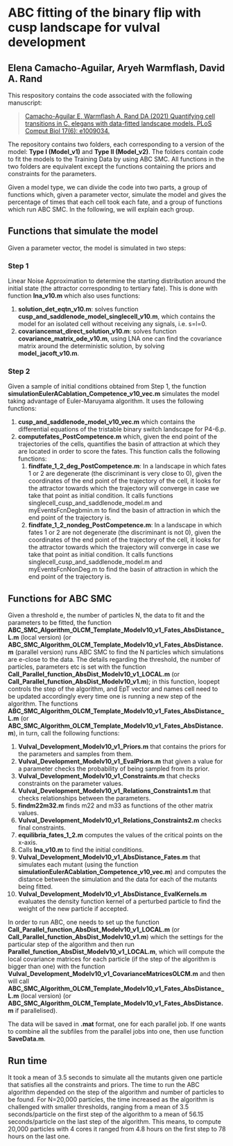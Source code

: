 # ABC fitting of the binary flip with cusp landscape for vulval development
## Elena Camacho-Aguilar, Aryeh Warmflash, David A. Rand

This respository contains the code associated with the following manuscript:

> [Camacho-Aguilar E, Warmflash A, Rand DA (2021) Quantifying cell transitions in C. elegans with data-fitted landscape models. PLoS Comput
Biol 17(6): e1009034.](https://doi.org/10.1371/journal.pcbi.1009034)

The repository contains two folders, each corresponding to a version of the model: **Type I (Model_v1)** and **Type II (Model_v2)**. The folders contain code to fit the models to the Training Data by using ABC SMC. All functions in the two folders are equivalent except the functions containing the priors and constraints for the parameters.

Given a model type, we can divide the code into two parts, a group of functions which, given a parameter vector, simulate the model and gives the percentage of times that each cell took each fate, and a group of functions which run ABC SMC. In the following, we will explain each group.

## Functions that simulate the model
Given a parameter vector, the model is simulated in two steps:

### Step 1
Linear Noise Approximation to determine the starting distribution around the initial state (the attractor corresponding to tertiary fate). This is done with function **lna_v10.m** which also uses functions: 
  1. **solution_det_eqtn_v10.m**: solves function **cusp_and_saddlenode_model_singlecell_v10.m**, which contains the model for an isolated cell without receiving any signals, i.e. s=l=0.
  2. **covariancemat_direct_solution_v10.m**: solves function **covariance_matrix_ode_v10.m**, using LNA one can find the covariance matrix around the deterministic solution, by solving **model_jacoft_v10.m**.

### Step 2
Given a sample of initial conditions obtained from Step 1, the function **simulationEulerACablation_Competence_v10_vec.m** simulates the model taking advantage of Euler-Maruyama algorithm. It uses the following functions:
  1. **cusp_and_saddlenode_model_v10_vec.m** which contains the differential equations of the tristable binary switch landscape for P4-6.p.
  2. **computefates_PostCompetence.m** which, given the end point of the trajectories of the cells, quantifies the basin of attraction at which they are located in order to score the fates. This function calls the following functions:
      1. **findfate_1_2_deg_PostCompetence.m**: In a landscape in which fates 1 or 2 are degenerate (the discriminant is very close to 0), given the coordinates of the end point of the trajectory of the cell, it looks for the attractor towards which the trajectory will converge in case we take that point as initial condition. It calls functions singlecell_cusp_and_saddlenode_model.m and myEventsFcnDegbmin.m to find the basin of attraction in which the end point of the trajectory is. 
      2. **findfate_1_2_nondeg_PostCompetence.m**: In a landscape in which fates 1 or 2 are not degenerate (the discriminant is not 0), given the coordinates of the end point of the trajectory of the cell, it looks for the attractor towards which the trajectory will converge in case we take that point as initial condition. It calls functions singlecell_cusp_and_saddlenode_model.m and myEventsFcnNonDeg.m to find the basin of attraction in which the end point of the trajectory is. 

## Functions for ABC SMC
Given a threshold e, the number of particles N, the data to fit and the parameters to be fitted, the function **ABC_SMC_Algorithm_OLCM_Template_Modelv10_v1_Fates_AbsDistance_L.m** (local version) (or **ABC_SMC_Algorithm_OLCM_Template_Modelv10_v1_Fates_AbsDistance.m** (parallel version) runs ABC SMC to find the N particles which simulations are e-close to the data. The details regarding the threshold, the number of particles, parameters etc is set with the function **Call_Parallel_function_AbsDist_Modelv10_v1_LOCAL.m** (or **Call_Parallel_function_AbsDist_Modelv10_v1.m**); in this function, loopept controls the step of the algorithm, and EpT vector and names cell need to be updated accordingly every time one is running a new step of the algorithm.
The functions **ABC_SMC_Algorithm_OLCM_Template_Modelv10_v1_Fates_AbsDistance_L.m** (or **ABC_SMC_Algorithm_OLCM_Template_Modelv10_v1_Fates_AbsDistance.m**), in turn, call the following functions:
  1. **Vulval_Development_Modelv10_v1_Priors.m** that contains the priors for the parameters and samples from them.
  2. **Vulval_Development_Modelv10_v1_EvalPriors.m** that given a value for a parameter checks the probability of being sampled from its prior.
  2. **Vulval_Development_Modelv10_v1_Constraints.m** that checks constraints on the parameter values.
  3. **Vulval_Development_Modelv10_v1_Relations_Constraints1.m** that checks relationships between the parameters.
  4. **findm22m32.m** finds m22 and m33 as functions of the other matrix values.
  5. **Vulval_Development_Modelv10_v1_Relations_Constraints2.m** checks final constraints.
  6. **equilibria_fates_1_2.m** computes the values of the critical points on the x-axis.
  7. Calls **lna_v10.m** to find the initial conditions.
  8. **Vulval_Development_Modelv10_v1_AbsDistance_Fates.m** that simulates each mutant (using the function **simulationEulerACablation_Competence_v10_vec.m**) and computes the distance between the simulation and the data for each of the mutants being fitted. 
  9. **Vulval_Development_Modelv10_v1_AbsDistance_EvalKernels.m** evaluates the density function kernel of a perturbed particle to find the weight of the new particle if accepted.
  
In order to run ABC, one needs to set up the function **Call_Parallel_function_AbsDist_Modelv10_v1_LOCAL.m** (or **Call_Parallel_function_AbsDist_Modelv10_v1.m**) which the settings for the particular step of the algorithm and then run **Parallel_function_AbsDist_Modelv10_v1_LOCAL.m**, which will compute the local covariance matrices for each particle (if the step of the algorithm is bigger than one) with the function **Vulval_Development_Modelv10_v1_CovarianceMatricesOLCM.m** and then will call **ABC_SMC_Algorithm_OLCM_Template_Modelv10_v1_Fates_AbsDistance_L.m** (local version) (or **ABC_SMC_Algorithm_OLCM_Template_Modelv10_v1_Fates_AbsDistance.m** if parallelised). 

The data will be saved in __.mat__ format, one for each parallel job. If one wants to combine all the subfiles from the parallel jobs into one, then use function **SaveData.m**. 
  
## Run time
It took a mean of 3.5 seconds to simulate all the mutants given one particle that satisfies all the constraints and priors. The time to run the ABC algorithm depended on the step of the algorithm and number of particles to be found. For N=20,000 particles, the time increased as the algorithm is challenged with smaller thresholds, ranging from a mean of 3.5 seconds/particle on the first step of the algorithm to a mean of 56.15 seconds/particle on the last step of the algorithm. This means, to compute 20,000 particles with 4 cores it ranged from 4.8 hours on the first step to 78 hours on the last one.



